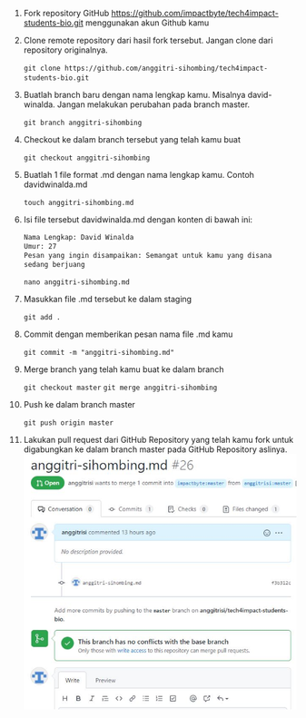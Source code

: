 1. Fork repository GitHub https://github.com/impactbyte/tech4impact-students-bio.git menggunakan akun Github kamu

2. Clone remote repository dari hasil fork tersebut. Jangan clone dari repository originalnya.

    `git clone https://github.com/anggitri-sihombing/tech4impact-students-bio.git`
3. Buatlah branch baru dengan nama lengkap kamu. Misalnya david-winalda. Jangan melakukan perubahan pada branch master.

    `git branch anggitri-sihombing`

4. Checkout ke dalam branch tersebut yang telah kamu buat

    `git checkout anggitri-sihombing`

5. Buatlah 1 file format .md dengan nama lengkap kamu. Contoh davidwinalda.md

    `touch anggitri-sihombing.md`

6. Isi file tersebut davidwinalda.md dengan konten di bawah ini:
    ```
    Nama Lengkap: David Winalda
    Umur: 27
    Pesan yang ingin disampaikan: Semangat untuk kamu yang disana sedang berjuang
    ```

    `nano anggitri-sihombing.md`
7. Masukkan file .md tersebut ke dalam staging 

    `git add .`
8. Commit dengan memberikan pesan nama file .md kamu

    `git commit -m "anggitri-sihombing.md"`
9. Merge branch yang telah kamu buat ke dalam branch 

    `git checkout master`
    `git merge anggitri-sihombing`
10. Push ke dalam branch master

    `git push origin master`

11. Lakukan pull request dari GitHub Repository yang telah kamu fork untuk digabungkan ke dalam branch master pada GitHub Repository aslinya.
![05 submit my changes](../05-submit-my-changes.JPG)